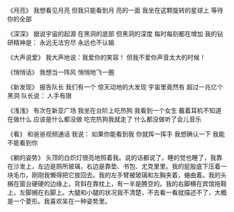 《月亮》
我想看见月亮
但我只能看到月
亮的一面
我坐在这颗旋转的星球上
等待你的全部

《深深》
据说宇宙的起源
在黑洞的底部
但黑洞的深度
每时每刻都在增加
我的钻研精神是：
永远无法穷尽
永远也不认输

《大声说爱》
我大声地说：我爱你的笑容！
但我不爱你声音太大的时候！

《悄悄话》
我想当一阵风
悄悄地飞一圈

《新发现》
报告队长
我们有一个
惊天动地的大发现
宇宙里竟然有
超过一兆亿个黑洞
队长说：
人手有限

《浅浅》
有次在新亚广场
我坐在台阶上吃热狗
我看到一个女生
戴着耳机不知道在做什么
应该是什么都没做
吃完热狗我就走了
什么都没做听了会儿音乐

《看》
和爸爸视频通话
我说：
如果你能看到我
你就挥一挥手
我想确认一下
我能不能看到你

《躺的姿势》
头顶的白炽灯很亮地照着我。说的话都说了，睡的觉也睡了，我靠在沙发上，左边是厕所玻璃，右边是靠垫、书包、尤克里里。我的屁股底下压着一块毛巾，刚刚我懒得把它放回去。我的左手臂被玻璃和左胸夹着，蜷曲着。我的头搁在窗台硬硬的边缘上，背斜在靠枕上，有一半是腾空的。我的右脚横在宾馆拖鞋上，左脚搁在右脚上。大腿和小腿的状况我不清楚，不去看一看就描述不了，大概是一个菱形。我喜欢呆在一种姿势里。